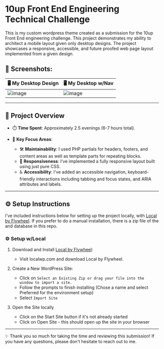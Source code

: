 # 10up Front End Engineering Technical Challenge

This is my custom wordpress theme created as a submission for the 10up Front End engineering challenge. This project demonstrates my ability to architect a mobile layout given only desktop designs.  The project showcases a responsive, accessible, and future proofed web page layout implemented from a given design.

## 📸 **Screenshots**:

| 🖥️ My Desktop Design           | 🖥️ My Desktop w/Nav           |
|-----------------------------|-------------------------------|
| ![image](https://github.com/user-attachments/assets/f0767e6e-e393-4f58-9083-eefe11d02942) | ![image](https://github.com/user-attachments/assets/e1e77d0e-58ae-4eb9-93f8-027e9975dd0e) |

---

## 📖 **Project Overview**

- ⏱️ **Time Spent**: Approximately 2.5 evenings (6-7 hours total).

- 🔑 **Key Focus Areas**:
  - 🛠️ **Maintainability**: I used PHP partials for headers, footers, and content areas as well as template parts for repeating blocks.
  - 📱 **Responsiveness**: I've implemented a fully responsive layout built using just pure CSS.
  - ♿ **Accessibility**: I've added an accessible navigation, keyboard-friendly interactions including tabbing and focus states, and ARIA attributes and labels.

---

## ⚙️ **Setup Instructions**

I've included instructions below for setting up the project locally, with [Local by Flywheel](https://localwp.com/). If you prefer to do a manual installation, there is a zip file of the and database in this repo.

### ⚙️ **Setup w/Local** 

1. Download and Install [Local by Flywheel](https://localwp.com/):
   - Visit localwp.com and download Local by Flywheel.

2. Create a New WordPress Site:
   - Click on `Select an Existing Zip or drag your file into the window to import a site.`
   - Follow the prompts to finish installing (Chose a name and select Preferred for the environment setup)
   - Select `Import Site`

3. Open the Site locally
   - Click on the Start Site button if it's not already started
   - Click on Open Site - this should open up the site in your browser

---

✨ Thank you so much for taking the time and reviewing this submission! If you have any questions, please don't hesitate to reach out to me.
